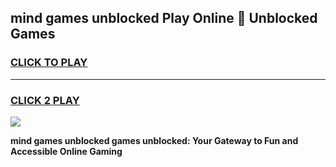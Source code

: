 
## mind games unblocked Play Online 👋 Unblocked Games
<h3>
<a href="https://premium.freeplayer.one?title=mind_games_unblocked&ref=19F">CLICK TO PLAY</a></h3>
<hr>

<h3>
<a href="https://premium.freeplayer.one?title=mind_games_unblocked&ref=19F">CLICK 2 PLAY</a>
  
</h3>

<a href="https://premium.freeplayer.one?title=mind_games_unblocked&ref=19F"><img src="https://clearcache.store/games.png"></a>


**mind games unblocked games unblocked: Your Gateway to Fun and Accessible Online Gaming**
